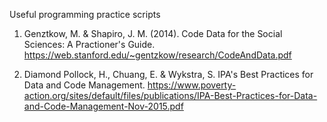 Useful programming practice scripts

1. Genztkow, M. & Shapiro, J. M. (2014). Code Data for the Social Sciences: A Practioner's Guide. https://web.stanford.edu/~gentzkow/research/CodeAndData.pdf

2. Diamond Pollock, H., Chuang, E. & Wykstra, S. IPA's Best Practices for Data and Code Management. https://www.poverty-action.org/sites/default/files/publications/IPA-Best-Practices-for-Data-and-Code-Management-Nov-2015.pdf
